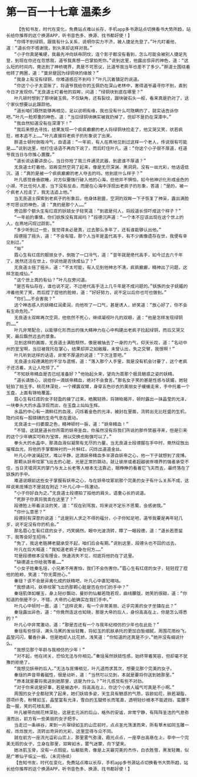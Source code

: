 # 第一百一十七章 温柔乡
        【告知书友，时代在变化，免费站点难以长存，手机app多书源站点切换看书大势所趋，站长给你推荐的这个换源APP，听书音色多、换源、找书都好使！】
       “你得不到绿铜，跟我有什么关系，说明你实力不济，被人捷足先登了。”叶凡盯着他，道：“道长你不感谢我，到头来却这样对我。”
       “小子你真是嘴硬，我最先冲向妖帝阴坟，连个影子都没有看到，怎么可能会被别人捷足先登，到现在你还在忽悠我，道爷我真想一巴掌拍死你。”说到这里，他露出惊异的神色，道：“这么短的时间内，竟达到了神桥境界，真是不可思议，比道爷我当年也差不了多少。”胖道士围绕着他转了两圈，道：“莫非是因为绿铜块的缘故？”
       “我身上有没有绿铜，你难道感应不到吗？”叶凡沉着镇定的说道。
       “你这个小子太混账了，将道爷我给你的玉佩扔在深山老林中，害得道爷遍寻你不到，直到今日才发现你。”无良道士盯着他的双眸，问道：“绿铜块到底在哪里？”
       叶凡顿时想到了那块破玉佩，不仅缺角，还有裂纹，跟块破石头一般，看来真是扔对了，这个家伙想要以此跟踪他。
       “道长咱们既然能够再相见，足以说明有缘，我也没有什么可隐瞒的了，就实话告诉你吧。”叶凡一脸郑重的神色，道：“当日绿铜块确实被我扔掉了，但却不是扔在深潭中。”
       “我自然知道没有在深潭下！”
       “我后来想去寻找，结果发现一个疯疯癫癫的老人将绿铜块捡走了，他又哭又笑，状若疯狂，根本追不上……”叶凡直接将老疯子的形象说了出来。
       胖道士顿时倒吸冷气，自语道：“一年前，有人在燕地见到过这样一个老人，传说很有可能是……”说到这里，他打住话语不再向下说了，而后盯住叶凡，道：“你这个小子很不厚道，枉道爷我当日与你推心置腹。”
       “道长说话要讲良心，当日你抢了我三件通灵武器，到底谁不厚道？”
       无良道士盯着他，双眸突然空洞了起来，像是无尽深渊，黑洞洞，没有一丝光彩，他话语低沉，道：“真的是被一个疯疯癫癫的老人夺去的吗，他到底什么样子？”
       叶凡感觉昏昏欲睡，对方似要强行破入他的心海，但他并不惧怕，如今他神识化形成金色的小湖，不比任何人差，当下没有反击，而是在心海中浮现出老疯子的形象，答道：“是的，被一个疯老人捡走了，我无法追上他。”
       当无良道士探索到老疯子的形象后，他身体剧震，空洞的双眸一下子恢复了神采，露出满脸不可思议的神色，道：“真的是那个人……”
       旁边那个额头生有红痣的妖娆女子轻笑道：“到底是何人，将段道长惊吓成这个样子？”
       “一年前的事情，你们妖族没有耳闻吗？”段德沉声道：“一个本不应该出现在这个世上的人，在燕地闪现过踪影。”
       “多少听到过一些，我觉得未必是真，过去那么多年了，还有谁能够认出他。”
       段德摇了摇头，道：“不会有错，那个人当年是盖代高手，有不少画像遗存在世，我便有幸见到过。”
       “咝”
       眉心生有红痣的靓丽女子，倒吸了一口冷气，道：“昔年就是绝代高手，如今过去六千年了，居然还活在世上，你说他是否快成仙了？”
       无良道士摇了摇头，道：“不太可能，有人见到他神志不清，疯疯癫癫，精神出了问题，这样怎能成仙。”
       “这个世上真的有仙？”叶凡在旁问道。
       “是否有仙存在，谁也说不定，不过绝代高手活上几千年是不成问题的。”妖族的女子妩媚的冲着他笑了笑，而后捏了捏他的脸颊，道：“好好努力，说不定以后你也可也做到。”
       “你们……不会害我？”
       这个神态惑人的妖精红润柔润，向他吹了一口气，甚是诱人，娇笑道：“放心好了，你不会有生命危险。”
       无良道士双眸再次空洞，他依然不死心，继续凝视叶凡的双眼，道：“他是怎样发现绿铜的……”
       叶凡非常配合，以能够化形而出的强大精神力在心中构建出老疯子捡起绿铜，而后又哭又笑，最后飘然远去的景象。
       见到这样的画面，无良道士满脸颓然，像是被抽去了一身的力气，仰天长叹，道：“名动中州的至宝啊，当日被我托在掌心，结果却弃之如敝履，未曾认出，失之交臂，我恨啊！”
       叶凡听到这样的话语，非常不厚道的说道：“下次注意吧。”
       无良道士段德满脸的不甘与遗憾，道：“落入那个人手里，我是没有机会讨要了，这个老疯子还活着，太让人吃惊了。”
       “不知妖帝精血是否已经准备好？”他抬起头来，望向为首那个极具魅惑之姿的妖精。
       “道长请放心，说给你一滴妖帝精血，绝对不会食言。”那名女子笑的甚是性感与妩媚，她轻轻拍了拍玉手。桃花林深处，一个裸露双臂，身穿五色纱衣的美丽女子缓缓走来，手中托着一个玉盘，上面有锦帕覆盖。
       眉心生有红痣的女子轻盈的接了过来，皓腕轻扬，将锦帕揭开，顿时露出一抹晶莹的光泽，一块拳头大的水晶浮现而出，在玉盘上灿灿生辉。
       水晶的中心有一滴鲜红的血液，闪烁着金色的光泽，被封在里面，流转出无比旺盛的生机，隐约间有一股磅礴的生命气息在震动。
       无良道士一扫萎靡之色，精神顿时一振，道：“妖帝精血！”
       “不错，这就是道长你所需的妖帝圣血，你虽然没有将我们所说的那件禁器寻来，但是引来的这个少年确实可称为宝体，用以交换也勉强可以了。”
       拳头大的水晶中，那滴血液似凝聚有无尽的力量，当无良道士段德握在手中时，竟然绽放出璀璨血光，将他的手掌都映衬的一片鲜红，闪烁出道道金丝。
       叶凡心中波澜起伏，难以平静，这滴妖帝精血多半源自妖帝之心，他一下子就想到了庞博。
       那颗从妖帝坟冢飞出去的心脏，光是正常的跳动，就让彼岸或者超越彼岸境界的强者承受不住，当日灵墟洞天的掌门与太上长老等人根本无法靠近，眼睁睁的看着它飞天而去，最终落在了妖族的手中。
       难道说眼前这些女子掌握有妖帝之心，与在妖帝坟冢前那个完美的女子有什么关系不成，这样说来庞博岂不是就在附近？叶凡心中一阵激动。
       “小子你好自为之。”无良道士段德拍了拍他的肩头，语重心长的说道。
       “死胖子你真将我卖在这里了？”
       段德脸上带着淡淡的笑，道：“现在别骂我，将来说不定乐不思蜀，会感谢我。”
       “你什么意思？”
       段德别有深意的说道：“这是别人求之不得的福分，小子你知足吧，道爷我要是再年轻几岁，说不定没有你的机会。”
       那名眉心生有红痣的女子，巧笑嫣然，眼中光波流转，瞟了一眼段德，道：“道长若愿留下，我等会好生招待。”
       “免了，我这老胳膊老腿承受不起，咱们后会有期。”说到这里，段德头也不回的远去。
       叶凡在后大喊道：“我知道老疯子身在何方……”
       可是段德根本没有理会，快速消失不见，彻底将他扔在了这里。
       “缺德道士你给我等着……”
       “小女子姓秦名瑶，小兄弟不用害怕，我们不会伤害你。”眉心生有红痣的女子，轻轻捏了捏他的脸颊，笑道：“你无需担心。”
       秦瑶？该不会是异禽化成的妖精吧，叶凡心中直犯嘀咕。
       “我想请问，妖帝坟冢飞出的那颗心脏是否在你们的手中？”
       秦瑶肌体如暖玉，身上轻纱飘动，曼妙的仙躯若隐若现，曲线朦胧，她笑的很甜，道：“你知道的倒是不少，不错，大帝的心脏确实在我们手中。”
       叶凡心中顿时一震，道：“这样说来，有一个非常美丽、近乎完美的女子坐镇在此？”
       秦瑶露出异色，道：“你竟然连这也知晓，那是大帝的后人，身份高高在上，你是怎么得悉的？”
       叶凡心中非常激动，道：“那是否还有一个与我年纪相仿的少年也在此处？”
       秦瑶有些惊讶，满头乌黑的发丝轻舞，将如玉的肌肤承托的更加白皙细腻，周围花雨纷飞，晶莹闪闪，馨香扑鼻，但是她却人比花娇，浅笑道：“你知道的还真是不少。”她并没有细说什么。
       “我想见那个年龄与我相仿的少年！”
       “对不起，他在闭关，恐怕无法与你相见。”秦瑶虽然妖娆性感，始终带着笑容，但却毫不犹豫的拒绝了。
       “我想见妖帝的后人。”无法与庞博相见，叶凡退而求其次，想要见那个完美的女子。
       秦瑶的声音带着磁性，很是动听，道：“当然可以见到，本就是要将你送到她那里。”
       “原本就是要将我送到她那里，这是为什么？”叶凡感觉有些不对劲。
       “对于你来说是好事，若是被选中，将高高在上，你这个小男人福气可真是不小啊。”
       周围的女子全都轻笑了起来，她们妖娆多姿，天生具有魅惑的气质，容颜如花，肤若凝脂，颈项纤秀，粉臂如玉，晶莹富有光泽，雪白的玉腿修长而笔直，透明轻纱根本不能遮挡，蛮腰不盈一握，笑的花枝乱颤。
       叶凡被带向桃花林深处，这是玄元派的后山，格外的安谧，非常宁静，有阵阵圣洁的气息弥漫而出，前方有一些美丽的女子把手。
       当走过一条峡谷，来到一片翠绿如玉的山峦前时，点点圣光荡漾而来，所有草木如同玉雕一般，烁烁放光，流转出奇异的光彩，这里显得与众不同。
       就在前方一座流光溢彩山峦上，那里雾气弥漫，霞光点点，一座亭台高悬在上，亭中一个完美无瑕的女子，立身在那里，双眸如水，雾气迷蒙，向下望来。
       她冰肌玉骨，没有一点瑕疵，仙躯挺秀，像是上天最完美的杰作，白衣胜雪，黑发轻舞，似是广寒仙子临尘一般。（未完待续）
       【告知书友，时代在变化，免费站点难以长存，手机app多书源站点切换看书大势所趋，站长给你推荐的这个换源APP，听书音色多、换源、找书都好使！】